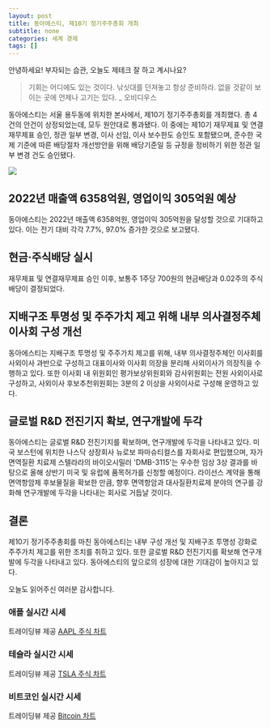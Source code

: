 ```yaml
---
layout: post
title: 동아에스티, 제10기 정기주주총회 개최
subtitle: none
categories: 세계 경제
tags: []
---
```


안녕하세요! 부자되는 습관, 오늘도 제테크 잘 하고 계시나요?

> 기회는 어디에도 있는 것이다. 낚싯대를 던져놓고 항상 준비하라. 없을 것같이 보이는 곳에 언제나 고기는 있다. _ 오비디우스




동아에스티는 서울 용두동에 위치한 본사에서, 제10기 정기주주총회를 개최했다. 총 4건의 안건이 상정되었는데, 모두 원안대로 통과됐다. 이 중에는 제10기 재무제표 및 연결재무제표 승인, 정관 일부 변경, 이사 선임, 이사 보수한도 승인도 포함됐으며, 준수한 국제 기준에 따른 배당절차 개선방안을 위해 배당기준일 등 규정을 정비하기 위한 정관 일부 변경 건도 승인됐다.



![](https://source.unsplash.com/800x450/?luxury)

##  2022년 매출액 6358억원, 영업이익 305억원 예상

동아에스티는 2022년 매출액 6358억원, 영업이익 305억원을 달성할 것으로 기대하고 있다. 이는 전기 대비 각각 7.7%, 97.0% 증가한 것으로 보고됐다.

## 현금·주식배당 실시

재무제표 및 연결재무제표 승인 이후, 보통주 1주당 700원의 현금배당과 0.02주의 주식배당이 결정되었다.

## 지배구조 투명성 및 주주가치 제고 위해 내부 의사결정주체 이사회 구성 개선

동아에스티는 지배구조 투명성 및 주주가치 제고를 위해, 내부 의사결정주체인 이사회를 사외이사 과반으로 구성하고 대표이사와 이사회 의장을 분리해 사외이사가 의장직을 수행하고 있다. 또한 이사회 내 위원회인 평가보상위원회와 감사위원회는 전원 사외이사로 구성하고, 사외이사 후보추천위원회는 3분의 2 이상을 사외이사로 구성해 운영하고 있다.

## 글로벌 R&D 전진기지 확보, 연구개발에 두각

동아에스티는 글로벌 R&D 전진기지를 확보하며, 연구개발에 두각을 나타내고 있다. 미국 보스턴에 위치한 나스닥 상장회사 뉴로보 파마슈티컬스를 자회사로 편입했으며, 자가면역질환 치료제 스텔라라의 바이오시밀러 'DMB-3115'는 우수한 임상 3상 결과를 바탕으로 올해 상반기 미국 및 유럽에 품목허가를 신청할 예정이다. 라이선스 계약을 통해 면역항암제 후보물질을 확보한 만큼, 향후 면역항암과 대사질환치료제 분야의 연구를 강화해 연구개발에 두각을 나타내는 회사로 거듭날 것이다.

## 결론

제10기 정기주주총회를 마친 동아에스티는 내부 구성 개선 및 지배구조 투명성 강화로 주주가치 제고를 위한 조치를 취하고 있다. 또한 글로벌 R&D 전진기지를 확보해 연구개발에 두각을 나타내고 있다. 동아에스티의 앞으로의 성장에 대한 기대감이 높아지고 있다.

오늘도 읽어주신 여러분 감사합니다.

### 애플 실시간 시세


<!-- TradingView Widget BEGIN -->
<div class="tradingview-widget-container">
  <div id="tradingview_6a264"></div>
  <div class="tradingview-widget-copyright">트레이딩뷰 제공 <a href="https://kr.tradingview.com/symbols/NASDAQ-AAPL/" rel="noopener" target="_blank"><span class="blue-text">AAPL 주식 차트</span></a></div>
  <script type="text/javascript" src="https://s3.tradingview.com/tv.js"></script>
  <script type="text/javascript">
  new TradingView.widget(
  {
  "autosize": true,
  "symbol": "NASDAQ:AAPL",
  "interval": "D",
  "timezone": "Asia/Seoul",
  "theme": "light",
  "style": "1",
  "locale": "kr",
  "toolbar_bg": "#f1f3f6",
  "enable_publishing": false,
  "hide_top_toolbar": true,
  "hide_legend": true,
  "save_image": false,
  "container_id": "tradingview_6a264"
}
  );
  </script>
</div>
<!-- TradingView Widget END -->


### 테슬라 실시간 시세


<!-- TradingView Widget BEGIN -->
<div class="tradingview-widget-container">
  <div id="tradingview_39d77"></div>
  <div class="tradingview-widget-copyright">트레이딩뷰 제공 <a href="https://kr.tradingview.com/symbols/NASDAQ-TSLA/" rel="noopener" target="_blank"><span class="blue-text">TSLA 주식 차트</span></a></div>
  <script type="text/javascript" src="https://s3.tradingview.com/tv.js"></script>
  <script type="text/javascript">
  new TradingView.widget(
  {
  "autosize": true,
  "symbol": "NASDAQ:TSLA",
  "interval": "D",
  "timezone": "Asia/Seoul",
  "theme": "light",
  "style": "1",
  "locale": "kr",
  "toolbar_bg": "#f1f3f6",
  "enable_publishing": false,
  "hide_top_toolbar": true,
  "hide_legend": true,
  "save_image": false,
  "container_id": "tradingview_39d77"
}
  );
  </script>
</div>
<!-- TradingView Widget END -->


### 비트코인 실시간 시세


<!-- TradingView Widget BEGIN -->
<div class="tradingview-widget-container">
  <div id="tradingview_3f91e"></div>
  <div class="tradingview-widget-copyright">트레이딩뷰 제공 <a href="https://kr.tradingview.com/symbols/BTCUSD/?exchange=BITSTAMP" rel="noopener" target="_blank"><span class="blue-text">Bitcoin 차트</span></a></div>
  <script type="text/javascript" src="https://s3.tradingview.com/tv.js"></script>
  <script type="text/javascript">
  new TradingView.widget(
  {
  "autosize": true,
  "symbol": "BITSTAMP:BTCUSD",
  "interval": "D",
  "timezone": "Asia/Seoul",
  "theme": "light",
  "style": "1",
  "locale": "kr",
  "toolbar_bg": "#f1f3f6",
  "enable_publishing": false,
  "hide_top_toolbar": true,
  "hide_legend": true,
  "save_image": false,
  "container_id": "tradingview_3f91e"
}
  );
  </script>
</div>
<!-- TradingView Widget END -->

